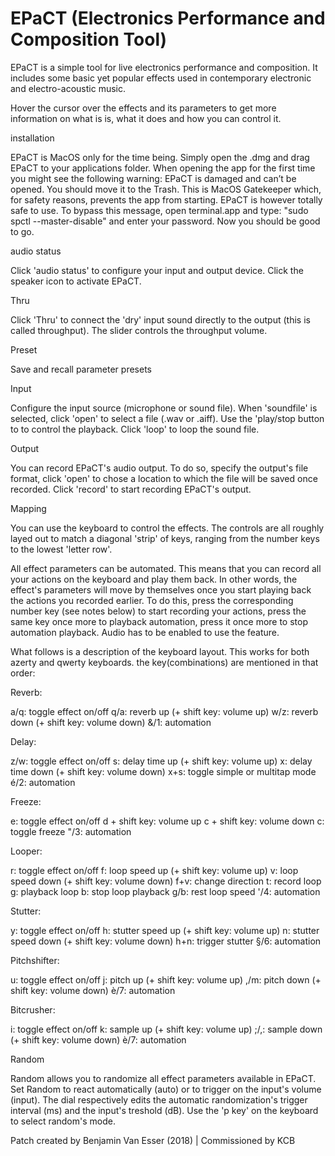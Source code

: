 # EPaCT (Electronics Performance and Composition Tool)

EPaCT is a simple tool for live electronics performance and composition. It includes some basic yet popular effects used in contemporary electronic and electro-acoustic music.

Hover the cursor over the effects and its parameters to get more information on what is is, what it does and how you can control it.

installation

EPaCT is MacOS only for the time being. Simply open the .dmg and drag EPaCT to your applications folder. When opening the app for the first time you might see the following warning: EPaCT is damaged and can’t be opened. You should move it to the Trash. This is MacOS Gatekeeper which, for safety reasons, prevents the app from starting. EPaCT is however totally safe to use. To bypass this message, open terminal.app and type: "sudo spctl --master-disable" and enter your password. Now you should be good to go.

audio status

Click 'audio status' to configure your input and output device. Click the speaker icon to activate EPaCT.

Thru

Click 'Thru' to connect the 'dry' input sound directly to the output (this is called throughput). The slider controls the throughput volume.

Preset

Save and recall parameter presets

Input

Configure the input source (microphone or sound file). When 'soundfile' is selected, click 'open' to select a file (.wav or .aiff). Use the 'play/stop button to to control the playback. Click 'loop' to loop the sound file.

Output

You can record EPaCT's audio output. To do so, specify the output's file format, click 'open' to chose a location to which the file will be saved once recorded. Click 'record' to start recording EPaCT's output.

Mapping

You can use the keyboard to control the effects. The controls are all roughly layed out to match a diagonal 'strip' of keys, ranging from the number keys to the lowest 'letter row'. 

All effect parameters can be automated. This means that you can record all your actions on the keyboard and play them back. In other words, the effect's parameters will move by themselves once you start playing back the actions you recorded earlier. To do this, press the corresponding number key (see notes below) to start recording your actions, press the same key once more to playback automation, press it once more to stop automation playback. Audio has to be enabled to use the feature.

What follows is a description of the keyboard layout. This works for both azerty and qwerty keyboards. the key(combinations) are mentioned in that order:

Reverb: 

a/q: toggle effect on/off
q/a: reverb up (+ shift key: volume up)
w/z: reverb down (+ shift key: volume down)
&/1: automation

Delay: 

z/w: toggle effect on/off
s: delay time up (+ shift key: volume up)
x: delay time down (+ shift key: volume down)
x+s: toggle simple or multitap mode
é/2: automation

Freeze:

e: toggle effect on/off
d + shift key: volume up
c + shift key: volume down
c: toggle freeze
"/3: automation

Looper:

r: toggle effect on/off
f: loop speed up (+ shift key: volume up)
v: loop speed down (+ shift key: volume down)
f+v: change direction
t: record loop
g: playback loop
b: stop loop playback
g/b: rest loop speed
'/4: automation

Stutter:

y: toggle effect on/off
h: stutter speed up (+ shift key: volume up)
n: stutter speed down (+ shift key: volume down)
h+n: trigger stutter
§/6: automation

Pitchshifter:

u: toggle effect on/off
j: pitch up (+ shift key: volume up)
,/m: pitch down (+ shift key: volume down)
è/7: automation

Bitcrusher:

i: toggle effect on/off
k: sample up (+ shift key: volume up)
;/,: sample down (+ shift key: volume down)
è/7: automation

Random

Random allows you to randomize all effect parameters available in EPaCT. Set Random to react automatically (auto) or to trigger on the input's volume (input). The dial respectively edits the automatic randomization's trigger interval (ms) and the input's treshold (dB). Use the 'p key' on the keyboard to select random's mode.

Patch created by Benjamin Van Esser (2018) | Commissioned by KCB

